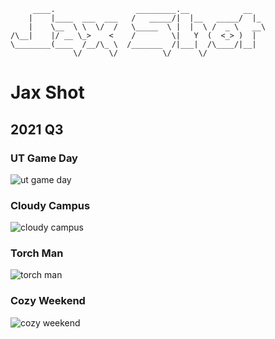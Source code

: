 ```
     ____.                  _________.__            __   
    |    |____  ___  ___   /   _____/|  |__   _____/  |_ 
    |    \__  \ \  \/  /   \_____  \ |  |  \ /  _ \   __\
/\__|    |/ __ \_>    <    /        \|   Y  (  <_> )  |  
\________(____  /__/\_ \  /_______  /|___|  /\____/|__|  
              \/      \/          \/      \/             
```

# Jax Shot

## 2021 Q3

### UT Game Day
<!-- Sep 2, 2021, 19:56 -->
![ut game day](https://user-images.githubusercontent.com/79226045/131941380-72d9f55f-347e-49c3-b242-e046adf3473b.JPG)

### Cloudy Campus
<!-- Sep 1, 2021, 08:46 -->
![cloudy campus](https://user-images.githubusercontent.com/79226045/131941501-589fbdb3-13ad-4392-a1c4-92b1213b5121.JPG)

### Torch Man
<!-- Aug 11, 2021, 22:24 -->
![torch man](https://user-images.githubusercontent.com/79226045/131941516-01a0de87-db14-45fc-9d23-430af50f5add.jpg)

### Cozy Weekend
<!-- Aug 7, 2021, 16:26 -->
![cozy weekend](https://user-images.githubusercontent.com/79226045/131941524-ea709f84-8fa3-40e4-8722-a2dfe9fd44ea.jpg)
